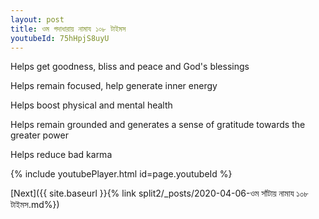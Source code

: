```yaml
---
layout: post
title: ওম গদাধারায় নামায ১০৮ টাইমস
youtubeId: 75hHpjS8uyU
---
```

 
 
Helps get goodness, bliss and peace and God's blessings
 
Helps remain focused, help generate inner energy 
 
Helps boost physical and mental health 
 
Helps remain grounded and generates a sense of gratitude towards the greater power 
 
Helps reduce bad karma
 
 
 
 


{% include youtubePlayer.html id=page.youtubeId %}
 
[Next]({{ site.baseurl }}{% link  split2/_posts/2020-04-06-ওম সাঁটায় নামায ১০৮ টাইমস.md%})
 

